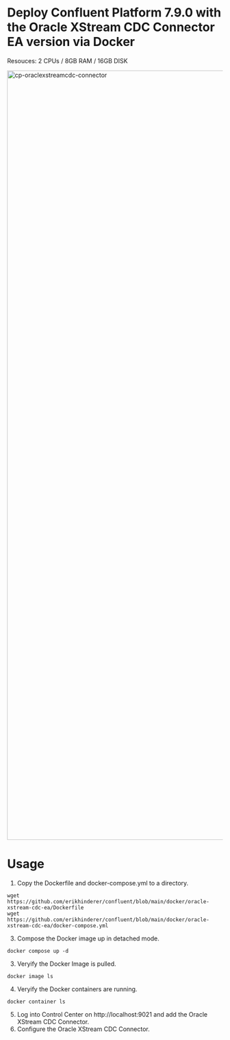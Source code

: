 # Deploy Confluent Platform 7.9.0 with the Oracle XStream CDC Connector EA version via Docker

Resouces: 2 CPUs / 8GB RAM / 16GB DISK

<img width="1792" alt="cp-oraclexstreamcdc-connector" src="https://github.com/user-attachments/assets/7535b2a8-1699-4680-8738-af929965d24a" />

# Usage
1. Copy the Dockerfile and docker-compose.yml to a directory.
```
wget https://github.com/erikhinderer/confluent/blob/main/docker/oracle-xstream-cdc-ea/Dockerfile
wget https://github.com/erikhinderer/confluent/blob/main/docker/oracle-xstream-cdc-ea/docker-compose.yml
```
3. Compose the Docker image up in detached mode.
```
docker compose up -d
```
3. Veryify the Docker Image is pulled.
```
docker image ls
```
4. Veryify the Docker containers are running.
```
docker container ls
```
5. Log into Control Center on http://localhost:9021 and add the Oracle XStream CDC Connector.
6. Configure the Oracle XStream CDC Connector.
